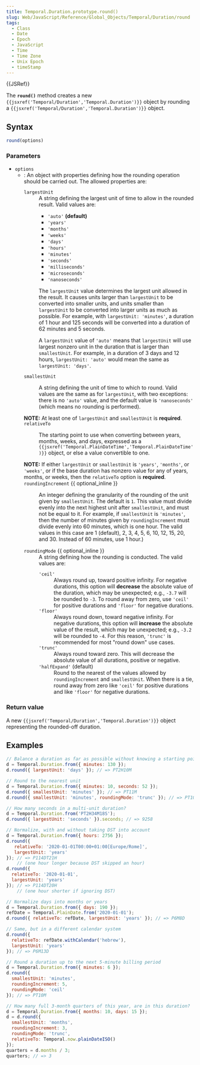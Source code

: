 ```yaml
---
title: Temporal.Duration.prototype.round()
slug: Web/JavaScript/Reference/Global_Objects/Temporal/Duration/round
tags:
  - Class
  - Date
  - Epoch
  - JavaScript
  - Time
  - Time Zone
  - Unix Epoch
  - timeStamp
---
```

{{JSRef}}

<p class="summary"><span class="seoSummary">The <strong><code>round()</code></strong> method creates a new <code>{{jsxref('Temporal/Duration','Temporal.Duration')}}</code> object by rounding a <code>{{jsxref('Temporal/Duration','Temporal.Duration')}}</code> object.</span></p>

## Syntax

```js
round(options)
```

### Parameters

- `options`
  - : An object with properties defining how the rounding operation should be
    carried out. The allowed properties are:
    <dl><dt><code>largestUnit</code></dt><dd>A string defining the largest unit of time to allow in the rounded result. Valid values are:<ul><li><code>'auto'</code> <strong>(default)</strong></li><li><code>'years'</code></li><li><code>'months'</code></li><li><code>'weeks'</code></li><li><code>'days'</code></li><li><code>'hours'</code></li><li><code>'minutes'</code></li><li><code>'seconds'</code></li><li><code>'milliseconds'</code></li><li><code>'microseconds'</code></li><li><code>'nanoseconds'</code></li></ul><p>The <code>largestUnit</code> value determines the largest unit allowed in the result. It causes units larger than <code>largestUnit</code> to be converted into smaller units, and units smaller than <code>largestUnit</code> to be converted into larger units as much as possible. For example, with <code>largestUnit: 'minutes'</code>, a duration of 1 hour and 125 seconds will be converted into a duration of 62 minutes and 5 seconds.</p><p>A <code>largestUnit</code> value of <code>'auto'</code> means that <code>largestUnit</code> will use largest nonzero unit in the duration that is larger than <code>smallestUnit</code>. For example, in a duration of 3 days and 12 hours, <code>largestUnit: 'auto'</code> would mean the same as <code>largestUnit: 'days'</code>.</p></dd><dt><code>smallestUnit</code></dt><dd><p>A string defining the unit of time to which to round. Valid values are the same as for <code>largestUnit</code>, with two exceptions: there is no <code>'auto'</code> value, and the default value is <code>'nanoseconds'</code> (which means no rounding is performed).</p></dd><div class="warning"><strong>NOTE:</strong> At least one of <code>largestUnit</code> and <code>smallestUnit</code> is <strong>required</strong>.</div><dt><code>relativeTo</code></dt><dd><p>The starting point to use when converting between years, months, weeks, and days, expressed as a <code>{{jsxref('Temporal.PlainDateTime','Temporal.PlainDateTime')}}</code> object, or else a value convertible to one.</p></dd><div class="warning"><strong>NOTE:</strong> If either <code>largestUnit</code> or <code>smallestUnit</code> is <code>'years'</code>, <code>'months'</code>, or <code>'weeks'</code>, or if the base duration has nonzero value for any of years, months, or weeks, then the <code>relativeTo</code> option is <strong>required</strong>.</div><dt><code>roundingIncrement</code> {{ optional_inline }}</dt><dd><p>An integer defining the granularity of the rounding of the unit given by <code>smallestUnit</code>. The default is <code>1</code>. This value must divide evenly into the next highest unit after <code>smallestUnit</code>, and must not be equal to it. For example, if <code>smallestUnit</code> is <code>'minutes'</code>, then the number of minutes given by <code>roundingIncrement</code> must divide evenly into 60 minutes, which is one hour. The valid values in this case are 1 (default), 2, 3, 4, 5, 6, 10, 12, 15, 20, and 30. Instead of 60 minutes, use 1 hour.)</p></dd><dt><code>roundingMode</code> {{ optional_inline }}</dt><dd>A string defining how the rounding is conducted. The valid values are:<dl><dt><code>'ceil'</code></dt><dd>Always round up, toward positive infinity. For negative durations, this option will <strong>decrease</strong> the absolute value of the duration, which may be unexpected; e.g., <code>-3.7</code> will be rounded to <code>-3</code>. To round away from zero, use <code>'ceil'</code> for positive durations and <code>'floor'</code> for negative durations.</dd><dt><code>'floor'</code></dt><dd>Always round down, toward negative infinity. For negative durations, this option will <strong>increase</strong> the absolute value of the result, which may be unexpected; e.g., <code>-3.2</code> will be rounded to <code>-4</code>. For this reason, <code>'trunc'</code> is recommended for most "round down" use cases.</dd><dt><code>'trunc'</code></dt><dd>Always round toward zero. This will decrease the absolute value of all durations, positive or negative.</dd><dt><code>'halfExpand'</code> (default)</dt><dd>Round to the nearest of the values allowed by <code>roundingIncrement</code> and <code>smallestUnit</code>. When there is a tie, round away from zero like <code>'ceil'</code> for positive durations and like <code>'floor'</code> for negative durations.</dd></dl></dd></dl>

### Return value

A new `{{jsxref('Temporal/Duration','Temporal.Duration')}}`
object representing the rounded-off duration.

## Examples

```js
// Balance a duration as far as possible without knowing a starting point
d = Temporal.Duration.from({ minutes: 130 });
d.round({ largestUnit: 'days' }); // => PT2H10M

// Round to the nearest unit
d = Temporal.Duration.from({ minutes: 10, seconds: 52 });
d.round({ smallestUnit: 'minutes' }); // => PT11M
d.round({ smallestUnit: 'minutes', roundingMode: 'trunc' }); // => PT10M

// How many seconds in a multi-unit duration?
d = Temporal.Duration.from('PT2H34M18S');
d.round({ largestUnit: 'seconds' }).seconds; // => 9258

// Normalize, with and without taking DST into account
d = Temporal.Duration.from({ hours: 2756 });
d.round({
   relativeTo: '2020-01-01T00:00+01:00[Europe/Rome]',
   largestUnit: 'years'
}); // => P114DT21H
    // (one hour longer because DST skipped an hour)
d.round({
  relativeTo: '2020-01-01',
  largestUnit: 'years'
}); // => P114DT20H
    // (one hour shorter if ignoring DST)

// Normalize days into months or years
d = Temporal.Duration.from({ days: 190 });
refDate = Temporal.PlainDate.from('2020-01-01');
d.round({ relativeTo: refDate, largestUnit: 'years' }); // => P6M8D

// Same, but in a different calendar system
d.round({
  relativeTo: refDate.withCalendar('hebrew'),
  largestUnit: 'years'
}); // => P6M13D

// Round a duration up to the next 5-minute billing period
d = Temporal.Duration.from({ minutes: 6 });
d.round({
  smallestUnit: 'minutes',
  roundingIncrement: 5,
  roundingMode: 'ceil'
}); // => PT10M

// How many full 3-month quarters of this year, are in this duration?
d = Temporal.Duration.from({ months: 10, days: 15 });
d = d.round({
  smallestUnit: 'months',
  roundingIncrement: 3,
  roundingMode: 'trunc',
  relativeTo: Temporal.now.plainDateISO()
});
quarters = d.months / 3;
quarters; // => 3
```
